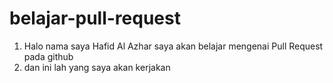# belajar-pull-request
1. Halo nama saya Hafid Al Azhar saya akan belajar mengenai Pull Request pada github
2. dan ini lah yang saya akan kerjakan
